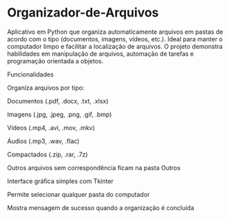 # Organizador-de-Arquivos
Aplicativo em Python que organiza automaticamente arquivos em pastas de acordo com o tipo (documentos, imagens, vídeos, etc.). Ideal para manter o computador limpo e facilitar a localização de arquivos. O projeto demonstra habilidades em manipulação de arquivos, automação de tarefas e programação orientada a objetos.

Funcionalidades

Organiza arquivos por tipo:

Documentos (.pdf, .docx, .txt, .xlsx)

Imagens (.jpg, .jpeg, .png, .gif, .bmp)

Vídeos (.mp4, .avi, .mov, .mkv)

Áudios (.mp3, .wav, .flac)

Compactados (.zip, .rar, .7z)

Outros arquivos sem correspondência ficam na pasta Outros

Interface gráfica simples com Tkinter

Permite selecionar qualquer pasta do computador

Mostra mensagem de sucesso quando a organização é concluída
